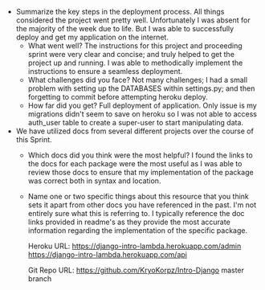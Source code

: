 - Summarize the key steps in the deployment process. 
    All things considered the project went pretty well. Unfortunately I was absent for the majority of the week due to life. But I was able to successfully deploy and get my application on the internet.
  - What went well?
    The instructions for this project and proceeding sprint were very clear and concise; and truly helped to get the project up and running. I was able to methodically implement the instructions to ensure a seamless deployment.
  - What challenges did you face? 
    Not many challenges; I had a small problem with setting up the DATABASES within settings.py; and then forgetting to commit before attempting heroku deploy.
  - How far did you get?
    Full deployment of application. Only issue is my migrations didn't seem to save on heroku so I was not able to access auth_user table to create a super-user to start manipulating data.
- We have utilized docs from several different projects over the course of this Sprint.
  - Which docs did you think were the most helpful? 
    I found the links to the docs for each package were the most useful as I was able to review those docs to ensure that my implementation of the package was correct both in syntax and location.
  - Name one or two specific things about this resource that you think sets it apart from other docs you have referenced in the past. 
    I'm not entirely sure what this is referring to. I typically reference the doc links provided in readme's as they provide the most accurate information regarding the implementation of the specific package.

    Heroku URL:
        https://django-intro-lambda.herokuapp.com/admin
        https://django-intro-lambda.herokuapp.com/api



    Git Repo URL:
        https://github.com/KryoKorpz/Intro-Django
        master branch

